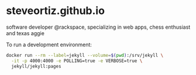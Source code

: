 # steveortiz.github.io
software developer @rackspace, specializing in web apps, chess enthusiast and texas aggie

To run a development environment:

```bash
docker run --rm --label=jekyll --volume=$(pwd):/srv/jekyll \
  -it -p 4000:4000 -e POLLING=true -e VERBOSE=true \
  jekyll/jekyll:pages
```
